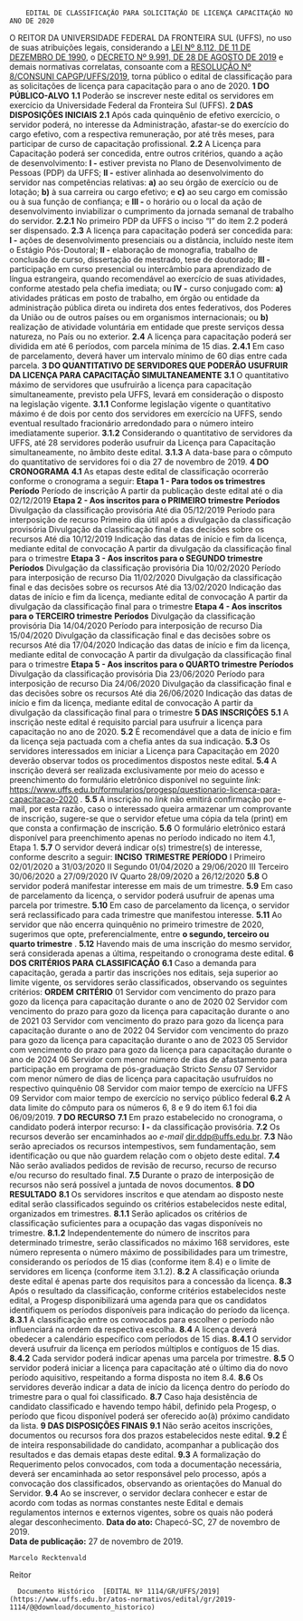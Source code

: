         EDITAL DE CLASSIFICAÇÃO PARA SOLICITAÇÃO DE LICENÇA CAPACITAÇÃO NO ANO DE 2020  

 O REITOR DA UNIVERSIDADE FEDERAL DA FRONTEIRA SUL (UFFS), no uso de suas atribuições legais, considerando a [LEI Nº 8.112, DE 11 DE DEZEMBRO DE 1990](http://www.planalto.gov.br/ccivil_03/LEIS/L8112cons.htm), o [DECRETO Nº 9.991, DE 28 DE AGOSTO DE 2019](http://www.planalto.gov.br/ccivil_03/_ato2019-2022/2019/decreto/D9991.htm) e demais normativas correlatas, consoante com a [RESOLUÇÃO Nº 8/CONSUNI CAPGP/UFFS/2019](https://www.uffs.edu.br/atos-normativos/resolucao/consunicapgp/2019-0008), torna público o edital de classificação para as solicitações de licença para capacitação para o ano de 2020.  **1 DO PÚBLICO-ALVO** **1.1**  Poderão se inscrever neste edital os servidores em exercício da Universidade Federal da Fronteira Sul (UFFS).  **2 DAS DISPOSIÇÕES INICIAIS** **2.1**  Após cada quinquênio de efetivo exercício, o servidor poderá, no interesse da Administração, afastar-se do exercício do cargo efetivo, com a respectiva remuneração, por até três meses, para participar de curso de capacitação profissional. **2.2**  A Licença para Capacitação poderá ser concedida, entre outros critérios, quando a ação de desenvolvimento: **I -**  estiver prevista no Plano de Desenvolvimento de Pessoas (PDP) da UFFS; **II -**  estiver alinhada ao desenvolvimento do servidor nas competências relativas: **a)**  ao seu órgão de exercício ou de lotação; **b)**  à sua carreira ou cargo efetivo; e **c)**  ao seu cargo em comissão ou à sua função de confiança; e **III -**  o horário ou o local da ação de desenvolvimento inviabilizar o cumprimento da jornada semanal de trabalho do servidor. **2.2.1**  No primeiro PDP da UFFS o inciso “I” do item 2.2 poderá ser dispensado. **2.3**  A licença para capacitação poderá ser concedida para: **I -**  ações de desenvolvimento presenciais ou a distância, incluído neste item o Estágio Pós-Doutoral; **II -**  elaboração de monografia, trabalho de conclusão de curso, dissertação de mestrado, tese de doutorado; **III -**  participação em curso presencial ou intercâmbio para aprendizado de língua estrangeira, quando recomendável ao exercício de suas atividades, conforme atestado pela chefia imediata; ou **IV -**  curso conjugado com: **a)**  atividades práticas em posto de trabalho, em órgão ou entidade da administração pública direta ou indireta dos entes federativos, dos Poderes da União ou de outros países ou em organismos internacionais; ou **b)**  realização de atividade voluntária em entidade que preste serviços dessa natureza, no País ou no exterior. **2.4**  A licença para capacitação poderá ser dividida em até 6 períodos, com parcela mínima de 15 dias. **2.4.1**  Em caso de parcelamento, deverá haver um intervalo mínimo de 60 dias entre cada parcela.  **3 DO QUANTITATIVO DE SERVIDORES QUE PODERÃO USUFRUIR DA LICENÇA PARA CAPACITAÇÃO SIMULTANEAMENTE** **3.1**  O quantitativo máximo de servidores que usufruirão a licença para capacitação simultaneamente, previsto pela UFFS, levará em consideração o disposto na legislação vigente. **3.1.1**  Conforme legislação vigente o quantitativo máximo é de dois por cento dos servidores em exercício na UFFS, sendo eventual resultado fracionário arredondado para o número inteiro imediatamente superior. **3.1.2**  Considerando o quantitativo de servidores da UFFS, até 28 servidores poderão usufruir da Licença para Capacitação simultaneamente, no âmbito deste edital. **3.1.3**  A data-base para o cômputo do quantitativo de servidores foi o dia 27 de novembro de 2019.  **4 DO CRONOGRAMA** **4.1**  As etapas deste edital de classificação ocorrerão conforme o cronograma a seguir:     **Etapa 1 - Para todos os trimestres**   **Período**     Período de inscrição   A partir da publicação deste edital até o dia 02/12/2019           **Etapa 2 - Aos inscritos para o PRIMEIRO trimestre**   **Períodos**     Divulgação da classificação provisória   Até dia 05/12/2019     Período para interposição de recurso   Primeiro dia útil após a divulgação da classificação provisória     Divulgação da classificação final e das decisões sobre os recursos   Até dia 10/12/2019     Indicação das datas de início e fim da licença, mediante edital de convocação   A partir da divulgação da classificação final para o trimestre           **Etapa 3 - Aos inscritos para o SEGUNDO trimestre**   **Períodos**     Divulgação da classificação provisória   Dia 10/02/2020     Período para interposição de recurso   Dia 11/02/2020     Divulgação da classificação final e das decisões sobre os recursos   Até dia 13/02/2020     Indicação das datas de início e fim da licença, mediante edital de convocação   A partir da divulgação da classificação final para o trimestre           **Etapa 4 - Aos inscritos para o TERCEIRO trimestre**   **Períodos**     Divulgação da classificação provisória   Dia 14/04/2020     Período para interposição de recurso   Dia 15/04/2020     Divulgação da classificação final e das decisões sobre os recursos   Até dia 17/04/2020     Indicação das datas de início e fim da licença, mediante edital de convocação   A partir da divulgação da classificação final para o trimestre           **Etapa 5 - Aos inscritos para o QUARTO trimestre**   **Períodos**     Divulgação da classificação provisória   Dia 23/06/2020     Período para interposição de recurso   Dia 24/06/2020     Divulgação da classificação final e das decisões sobre os recursos   Até dia 26/06/2020     Indicação das datas de início e fim da licença, mediante edital de convocação   A partir da divulgação da classificação final para o trimestre      **5 DAS INSCRIÇÕES** **5.1**  A inscrição neste edital é requisito parcial para usufruir a licença para capacitação no ano de 2020. **5.2**  É recomendável que a data de início e fim da licença seja pactuada com a chefia antes da sua indicação. **5.3**  Os servidores interessados em iniciar a Licença para Capacitação em 2020 deverão observar todos os procedimentos dispostos neste edital. **5.4**  A inscrição deverá ser realizada exclusivamente por meio do acesso e preenchimento do formulário eletrônico disponível no seguinte *link:*  <https://www.uffs.edu.br/formularios/progesp/questionario-licenca-para-capacitacao-2020> *.* **5.5**  A inscrição no *link* não emitirá confirmação por e-mail, por esta razão, caso o interessado queira armazenar um comprovante de inscrição, sugere-se que o servidor efetue uma cópia da tela (print) em que consta a confirmação de inscrição. **5.6**  O formulário eletrônico estará disponível para preenchimento apenas no período indicado no item 4.1, Etapa 1. **5.7**  O servidor deverá indicar o(s) trimestre(s) de interesse, conforme descrito a seguir:     **INCISO**   **TRIMESTRE**   **PERÍODO**     I   Primeiro   02/01/2020 a 31/03/2020     II   Segundo   01/04/2020 a 29/06/2020     III   Terceiro   30/06/2020 a 27/09/2020     IV   Quarto   28/09/2020 a 26/12/2020     **5.8**  O servidor poderá manifestar interesse em mais de um trimestre. **5.9**  Em caso de parcelamento da licença, o servidor poderá usufruir de apenas uma parcela por trimestre. **5.10**  Em caso de parcelamento da licença, o servidor será reclassificado para cada trimestre que manifestou interesse. **5.11**  Ao servidor que não encerra quinquênio no primeiro trimestre de 2020, sugerimos que opte, preferencialmente, entre **o segundo, terceiro ou quarto trimestre** . **5.12**  Havendo mais de uma inscrição do mesmo servidor, será considerada apenas a última, respeitando o cronograma deste edital.  **6 DOS CRITÉRIOS PARA CLASSIFICAÇÃO** **6.1**  Caso a demanda para capacitação, gerada a partir das inscrições nos editais, seja superior ao limite vigente, os servidores serão classificados, observando os seguintes critérios:     **ORDEM**   **CRITÉRIO**     01   Servidor com vencimento do prazo para gozo da licença para capacitação durante o ano de 2020     02   Servidor com vencimento do prazo para gozo da licença para capacitação durante o ano de 2021     03   Servidor com vencimento do prazo para gozo da licença para capacitação durante o ano de 2022     04   Servidor com vencimento do prazo para gozo da licença para capacitação durante o ano de 2023     05   Servidor com vencimento do prazo para gozo da licença para capacitação durante o ano de 2024     06   Servidor com menor número de dias de afastamento para participação em programa de pós-graduação Stricto *Sensu*     07   Servidor com menor número de dias de licença para capacitação usufruídos no respectivo quinquênio     08   Servidor com maior tempo de exercício na UFFS     09   Servidor com maior tempo de exercício no serviço público federal     **6.2**  A data limite do cômputo para os números 6, 8 e 9 do item 6.1 foi dia 06/09/2019.  **7 DO RECURSO** **7.1**  Em prazo estabelecido no cronograma, o candidato poderá interpor recurso: **I -**  da classificação provisória. **7.2**  Os recursos deverão ser encaminhados ao *e-mail*  dir.ddp@uffs.edu.br. **7.3**  Não serão apreciados os recursos intempestivos, sem fundamentação, sem identificação ou que não guardem relação com o objeto deste edital. **7.4**  Não serão avaliados pedidos de revisão de recurso, recurso de recurso e/ou recurso do resultado final. **7.5**  Durante o prazo de interposição de recursos não será possível a juntada de novos documentos.  **8 DO RESULTADO** **8.1**  Os servidores inscritos e que atendam ao disposto neste edital serão classificados seguindo os critérios estabelecidos neste edital, organizados em trimestres. **8.1.1**  Serão aplicados os critérios de classificação suficientes para a ocupação das vagas disponíveis no trimestre. **8.1.2**  Independentemente do número de inscritos para determinado trimestre, serão classificados no máximo 168 servidores, este número representa o número máximo de possibilidades para um trimestre, considerando os períodos de 15 dias (conforme item 8.4) e o limite de servidores em licença (conforme item 3.1.2). **8.2**  A classificação oriunda deste edital é apenas parte dos requisitos para a concessão da licença. **8.3**  Após o resultado da classificação, conforme critérios estabelecidos neste edital, a Progesp disponibilizará uma agenda para que os candidatos identifiquem os períodos disponíveis para indicação do período da licença. **8.3.1**  A classificação entre os convocados para escolher o período não influenciará na ordem da respectiva escolha. **8.4**  A licença deverá obedecer a calendário específico com períodos de 15 dias. **8.4.1**  O servidor deverá usufruir da licença em períodos múltiplos e contíguos de 15 dias. **8.4.2**  Cada servidor poderá indicar apenas uma parcela por trimestre. **8.5**  O servidor poderá iniciar a licença para capacitação até o último dia do novo período aquisitivo, respeitando a forma disposta no item 8.4. **8.6**  Os servidores deverão indicar a data de início da licença dentro do período do trimestre para o qual foi classificado. **8.7**  Caso haja desistência de candidato classificado e havendo tempo hábil, definido pela Progesp, o período que ficou disponível poderá ser oferecido ao(à) próximo candidato da lista.  **9 DAS DISPOSIÇÕES FINAIS** **9.1**  Não serão aceitos inscrições, documentos ou recursos fora dos prazos estabelecidos neste edital. **9.2**  É de inteira responsabilidade do candidato, acompanhar a publicação dos resultados e das demais etapas deste edital. **9.3**  A formalização do Requerimento pelos convocados, com toda a documentação necessária, deverá ser encaminhada ao setor responsável pelo processo, após a convocação dos classificados, observando as orientações do Manual do Servidor. **9.4**  Ao se inscrever, o servidor declara conhecer e estar de acordo com todas as normas constantes neste Edital e demais regulamentos internos e externos vigentes, sobre os quais não poderá alegar desconhecimento.      **Data do ato:** Chapecó-SC, 27 de novembro de 2019.   
 **Data de publicação:**  27 de novembro de 2019. 

    Marcelo Recktenvald   
 Reitor 

      Documento Histórico  [EDITAL Nº 1114/GR/UFFS/2019](https://www.uffs.edu.br/atos-normativos/edital/gr/2019-1114/@@download/documento_historico)     
      